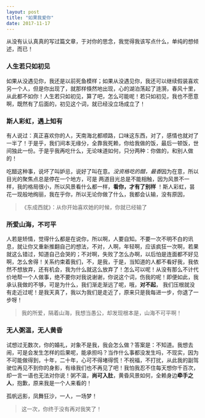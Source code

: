 ```yaml
---
layout: post
title: "如果我爱你"
date: 2017-11-17 
---
```


从没有认认真真的写过篇文章，于对你的思念，我觉得我该写点什么，单纯的想倾述，而已！

### 人生若只如初见

如果从没遇见你，我还是以前死鱼模样；如果从没遇见你，我还可以继续假装喜欢另一个人，但是你出现了，就那样倏然地出现，心的湖泊荡起了涟漪，春风十里，从此都不如你！人生若只如初见，算了吧，怎么可能呢！若只如初见，我也不愿意啊，既然有了后面的，初见这个词，就已经没立场成立了！
<!-- more -->
### 斯人彩虹，遇上知有

有人说过：真正喜欢你的人，天南海北都顺路，口味这东西，对了，感情也就对了一半了！于是乎，我们间本无缘分，全靠我死赖，你给我做的饭，最后一顿饭，世间独此一份。于是乎我再吃什么，无论味道如何，只分两种：你做的，和别人做的！

吃醋这种事，说坏了叫妒忌，说好了叫在意。*没资格吃的醋，最香*因为在意，所以目光的聚焦点总是停在一个地方，可是 两道目光总是不能相触，因为风景不一样，我的格局很小，所以风景看什么都一样，**看你，才有了别样** ！斯人彩虹，昙花一现般地绚丽，我在乎你，所以无论你做了什么，我都会认输，没有原因，

> 《东成西就》：从你开始喜欢她的时候，你就已经输了

### 所爱山海，不可平

人若是矫情，觉得什么都是在说你，所以啊，人要自知。不要一次不明不白的讯息，就让你又重新推翻自己的想法，不对，人啊，年轻啊，应该疯狂一次啊，若果就这么错过，知道自己会哭的；不对啊，失败了怎么办啊，以后怕是连面都不好见啊，怎么舍得！关系约束着我们，不，是我，于是，当知道的人都不看好我，我依然不想放弃，还有机会，我为什么就这么放弃了！怎么可以呢！从没有那么不计代价地帮一个人做事，绝不要你对我说谢谢，你说这个词，伤我的呢！即便如此，我承认我做的不够，可是为什么，我们渐走渐远了呢，哦，**对不起**， 我们压根就没有走近过呢！是我天真了，我以为我们是走近了，原来只是我每进一步，你退了一步呀！

> 我的所爱，隔着山海，我想当愚公，却发现根本是，山海不可平啊！

### 无人粥温，无人黄昏

试想过无数次，你的婚礼，对象不是我，我会怎么做？答案是：不知道。我想去闹，可是会发生怎样的后果呢，能承担吗？当作什么事都没发生吗，不现实，因为不可能做得到，十年，二十年，心可不得堵得慌！不祝福，不打扰，从此我的副驾驶位再见不到你的身影，有缘我们也不再见了吧！我怕我忍不住每天想你千百次，却一言一语也无法对你说！粥不温，**尚可入肚**，黄昏风景如何，全赖身边**牵手之人**，抱歉，原来我是一个人来看的！

孤帆远影，凤舞狂沙，一人，一场梦！

>  这一次，你终于没有再对我笑了！

 